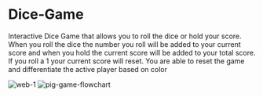 # Dice-Game


Interactive Dice Game that allows you to roll the dice or hold your score. When you roll the dice the number you roll will be added to your current score and when you hold the current score will be added to your total score. If you roll a 1 your current score will reset. You are able to reset the game and differentiate the active player based on color


![web-1](https://user-images.githubusercontent.com/90528783/186223386-a4d130ad-a1b7-4b92-953f-d475e41fe068.jpg)
![pig-game-flowchart](https://user-images.githubusercontent.com/90528783/208732535-bd6d85a6-7a52-4da8-981e-c10473ac7e85.png)
